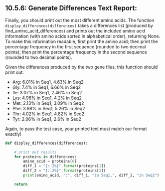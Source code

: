 ## 10.5.6: Generate Differences Text Report:

Finally, you should print out the most different amino acids. The function ```display_differences(differences)``` takes a differences list (produced by find_amino_acid_differences) and prints out the included amino acid information (with amino acids sorted in alphabetical order), returning None. To make this information readable, first print the amino acid; then print the percentage frequency in the first sequence (rounded to two decimal points); then print the percentage frequency in the second sequence (rounded to two decimal points).

Given the differences produced by the two gene files, this function should print out:

* Arg: 6.01% in Seq1, 4.63% in Seq2
* Gly: 7.4% in Seq1, 6.66% in Seq2
* Ile: 3.07% in Seq1, 2.46% in Seq2
* Lys: 4.96% in Seq1, 4.2% in Seq2
* Met: 2.13% in Seq1, 3.09% in Seq2
* Phe: 3.98% in Seq1, 5.26% in Seq2
* Thr: 4.02% in Seq1, 4.82% in Seq2
* Tyr: 2.06% in Seq1, 2.6% in Seq2

Again, to pass the test case, your printed text must match our format exactly!

```python
def display_differences(differences):

    # print out results
    for proteins in differences:
        amino_acid = proteins[0]
        diff_1 = "{:.2%}".format(proteins[1])
        diff_2 = "{:.2%}".format(proteins[2])
        print(amino_acid, ":", diff_1, "in Seq1,", diff_2, "in Seq2")

    return
```